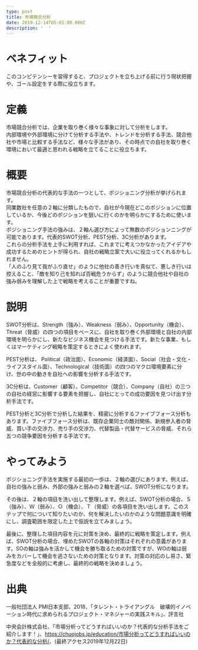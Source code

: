```yaml
---
type: post
title: 市場競合分析
date: 2019-12-14T05:01:00.000Z
description: '  '
---
```

# ベネフィット

このコンピテンシーを習得すると、プロジェクトを立ち上げる前に行う現状把握や、ゴール設定をする際に役立ちます。

# 定義

市場競合分析では、企業を取り巻く様々な事象に対して分析をします。\
内部環境や外部環境に分けて分析する手法や、トレンドを分析する手法、競合他社や市場と比較する手法など、様々な手法があり、その時点での自社を取り巻く環境において最適と思われる戦略を立てることに役立ちます。

# 概要

市場競合分析の代表的な手法の一つとして、ポジショニング分析が挙げられます。\
同業数社を任意の２軸に分類したもので、自社が今現在どこのポジションに位置しているか、今後どのポジションを狙いに行くのかを明らかにするために使います。\
ポジショニング手法の強みは、２軸ん選び方によって無数のポジションニングが可能であります。代表的SWOT分析、PEST分析、3C分析があります。\
これらの分析手法を上手に利用すれば、これまでに考えつかなかったアイデアや成功するためのヒントが得られ、自社の戦略立案で大いに役立ってくれるかもしれません。\
「人のふり見て我がふり直せ」のように他社の善き行いを真似て、悪しき行いは控えること、「敵を知り己を知れば百戦危うからず」のように競合他社や自社の強み弱みを理解した上で戦略を考えることが重要ですね。

# 説明

SWOT分析は、Strength（強み）、Weakness（弱み）、Opportunity（機会）、Threat（脅威）の四つの項目をベースに、自社を取り巻く外部環境と自社の内部環境を明らかにし、新たなビジネス機会を見つける手法です。新たな事業、もしくはマーケティング戦略を策定するときによく使われます。

PEST分析は、	Political（政治面）、Economic（経済面）、Social（社会・文化・ライフスタイル面）、Technological（技術面）の四つのマクロ環境要素に分け、世の中の動きを自社への影響を分析する手法です。

3C分析は、Customer（顧客）、Competitor（競合）、Company（自社）の三つの自社の経営に影響する要素を把握し、自社にとっての成功要因を見つけ出す分析手法です。

PEST分析と3C分析で分析した結果を、精密に分析するファイブフォース分析もあります。ファイブフォース分析は、既存企業同士の敵対関係、新規参入者の脅威、買い手の交渉力、売り手の交渉力、代替製品・代替サービスの脅威、それら五つの競争要因を分析する手法です。

# やってみよう

ポジショニング手法を実施する最初の一歩は、２軸の選びにあります。例えば、自社の強みと弱み、外部の強みと弱みの２軸を選べば、SWOT分析になります。

その後は、２軸の項目を洗い出して整理します。例えば、SWOT分析の場合、Ｓ（強み）、Ｗ（弱み）、Ｏ（機会）、Ｔ（脅威）の各項目を洗い出します。このステップで何について知りたいのか、何を解決したいのかのような問題意識を明確にし、調査範囲を限定した上で仮説を立てみましょう。

最後に、整理した項目内容を元に対策を決め、最終的に戦略を策定します。例えば、SWOT分析の場合、埋めたSWOTの各軸の対策はそれぞれの意義があります。SOの軸は強みを活かして機会を勝ち取るための対策ですが、WOの軸は弱みをカバーして機会を逃さないための対策となります。対策の対応のし易さ、緊急度などを全般的に考慮し、最終的の戦略を決めましょう。

# 出典

一般社団法人 PMI日本支部、2018、「タレント・トライアングル　破壊的イノベーション時代に求められるプロジェクト・マネジャーの実践スキル」、評言社

中央会計株式会社、「市場分析ってどうすればいいのか？代表的な分析手法をご紹介します！」、<https://chuojobs.jp/education/市場分析ってどうすればいいのか？代表的な分析/>、(最終アクセス2019年12月22日)

